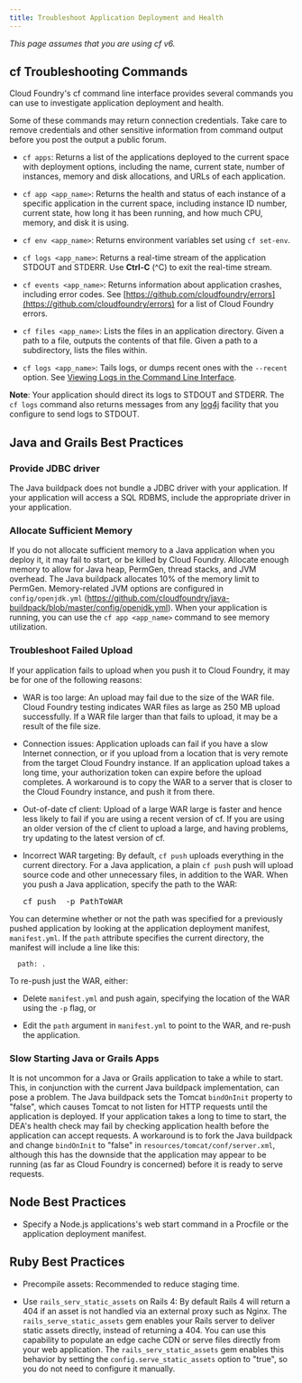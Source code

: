 ```yaml
---
title: Troubleshoot Application Deployment and Health
---
```


_This page assumes that you are using cf v6._

## <a id='cf-commands'></a>cf Troubleshooting Commands ##

Cloud Foundry's cf command line interface provides several commands you can use
to investigate application deployment and health.

Some of these commands may return connection credentials.
Take care to remove credentials and other sensitive information from command
output before you post the output a public forum.

* `cf apps`: Returns a list of the applications deployed to the current space
with deployment options, including the name, current state, number of instances,
memory and disk allocations, and URLs of each application.

* `cf app <app_name>`: Returns the health and status of each instance of a
specific application in the current space, including instance ID number, current
state, how long it has been running, and how much CPU, memory, and disk it is
using.

* `cf env <app_name>`: Returns environment variables set using `cf set-env`.

* `cf logs <app_name>`: Returns a real-time stream of the application STDOUT and
STDERR. Use **Ctrl-C** (^C) to exit the real-time stream.

* `cf events <app_name>`: Returns information about application crashes, including
error codes.
See
[https://github.com/cloudfoundry/errors](https://github.com/cloudfoundry/errors)
for a list of Cloud Foundry errors.

* `cf files <app_name>`: Lists the files in an application directory.
Given a path to a file, outputs the contents of that file. Given a path to a
subdirectory, lists the files within.

* `cf logs <app_name>`: Tails logs, or dumps recent ones with the `--recent` option.
See [Viewing Logs in the Command Line Interface](./streaming-logs.html#view).

**Note**: Your application should direct its logs to STDOUT and STDERR.
The `cf logs` command also returns messages from any [log4j](http://logging.apache.org/log4j/)
facility that you configure to send logs to STDOUT.


## <a id='java-apps'></a>Java and Grails Best Practices ##

### <a id='jdbc'></a>Provide JDBC driver ###

The Java buildpack does not bundle a JDBC driver with your application.
If your application will access a SQL RDBMS, include the appropriate driver in
your application.

### <a id='memory'></a>Allocate Sufficient Memory ###

If you do not allocate sufficient memory to a Java application when you deploy
it, it may fail to start, or be killed by Cloud Foundry.
Allocate enough memory to allow for Java heap, PermGen, thread stacks, and JVM
overhead.
The Java buildpack allocates 10% of the memory limit to PermGen.
Memory-related JVM options are configured in `config/openjdk.yml`
(https://github.com/cloudfoundry/java-buildpack/blob/master/config/openjdk.yml).
When your application is running, you can use the `cf app <app_name>` command to
see memory utilization.

### <a id='upload'></a>Troubleshoot Failed Upload ###

If your application fails to upload when you push it to Cloud Foundry, it may be
for one of the following reasons:

* WAR is too large: An upload may fail due to the size of the WAR file.
Cloud Foundry testing indicates WAR files as large as 250 MB upload
successfully.
If a WAR file larger than that fails to upload, it may be a result of the file
size.

* Connection issues: Application uploads can fail if you have a slow Internet
connection, or if you upload from a location that is very remote from the target
Cloud Foundry instance.
If an application upload takes a long time, your authorization token can expire
before the upload completes.
A workaround is to copy the WAR to a server that is closer to the Cloud Foundry
instance, and push it from there.

* Out-of-date cf client: Upload of a large WAR large is faster and hence less
likely to fail if you are using a recent version of cf.
If you are using an older version of the cf client to upload a large, and having
problems, try updating to the latest version of cf.

* Incorrect WAR targeting: By default, `cf push` uploads everything in the
current directory.
For a Java application, a plain `cf push` push will upload source code and other
unnecessary files, in addition to the WAR.
When you push a Java application, specify the path to the WAR:

  <pre class="terminal">
  cf push <app_name> -p PathToWAR
  </pre>

 You can determine whether or not the path was specified for a previously pushed
application by looking at the application deployment manifest, `manifest.yml`.
If the `path` attribute specifies the current directory, the manifest will
include a line like this:

  ```
    path: .
  ```
 To re-push just the WAR, either:

 * Delete `manifest.yml` and push again, specifying the location of the WAR
using the `-p` flag, or

 * Edit the `path` argument in `manifest.yml` to point to the WAR, and re-push
the application.

### <a id='slow-start'></a>Slow Starting Java or Grails Apps ###

It is not uncommon for a Java or Grails application to take a while to start.
This, in conjunction with the current Java buildpack implementation, can pose a
problem.
The Java buildpack sets the Tomcat `bindOnInit` property to "false", which
causes Tomcat to not listen for HTTP requests until the application is deployed.
If your application takes a long to time to start, the DEA's health check may
fail by checking application health before the application can accept requests.
A workaround is to fork the Java buildpack and change `bindOnInit` to "false" in
`resources/tomcat/conf/server.xml`, although this has the downside that the
application may appear to be running (as far as Cloud Foundry is concerned)
before it is ready to serve requests.

## <a id='node-apps'></a>Node Best Practices ##

* Specify a Node.js applications's web start command in a Procfile or the
application deployment manifest.

## <a id='ruby-apps'></a>Ruby Best Practices ##

* Precompile assets: Recommended to reduce staging time.

* Use `rails_serv_static_assets` on Rails 4: By default Rails 4 will return a
404 if an asset is not handled via an external proxy such as Nginx.
The `rails_serve_static_assets` gem enables your Rails server to deliver static
assets directly, instead of returning a 404.
You can use this capability to populate an edge cache CDN or serve files
directly from your web application.
The `rails_serv_static_assets` gem enables this behavior by setting the
`config.serve_static_assets` option to "true", so you do not need to configure
it manually.